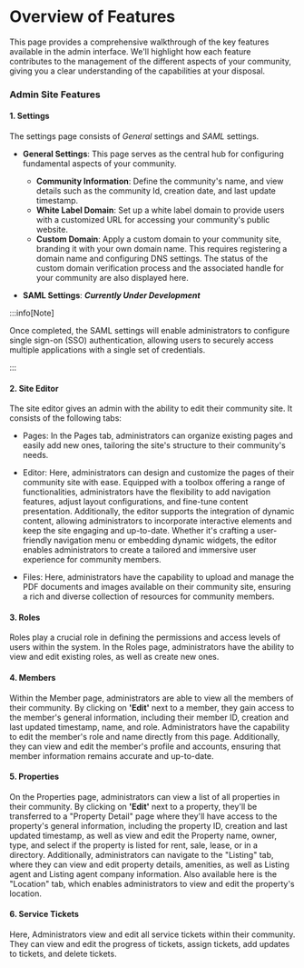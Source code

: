# Overview of Features
This page provides a comprehensive walkthrough of the key features available in the admin interface. We'll highlight how each feature contributes to the management of the different aspects of your community, giving you a clear understanding of the capabilities at your disposal.

### Admin Site Features
#### 1. Settings
The settings page consists of *General* settings and *SAML* settings.

* **General Settings**: This page serves as the central hub for configuring fundamental aspects of your community. 
  * **Community Information**: Define the community's name, and view details such as the community Id, creation date, and last update timestamp.
  * **White Label Domain**: Set up a white label domain to provide users with a customized URL for accessing your community's public website.
  * **Custom Domain**: Apply a custom domain to your community site, branding it with your own domain name. This requires registering a domain name and configuring DNS settings. The status of the custom domain verification process and the associated handle for your community are also displayed here.

* **SAML Settings**: ***Currently Under Development***

:::info[Note]

Once completed, the SAML settings will enable administrators to configure single sign-on (SSO) authentication, allowing users to securely access multiple applications with a single set of credentials.

:::

#### 2. Site Editor
The site editor gives an admin with the ability to edit their community site. It consists of the following tabs:
* Pages: In the Pages tab, administrators can organize existing pages and easily add new ones, tailoring the site's structure to their community's needs.

* Editor: Here, administrators can design and customize the pages of their community site with ease. Equipped with a toolbox offering a range of functionalities, administrators have the flexibility to add navigation features, adjust layout configurations, and fine-tune content presentation. Additionally, the editor supports the integration of dynamic content, allowing administrators to incorporate interactive elements and keep the site engaging and up-to-date. Whether it's crafting a user-friendly navigation menu or embedding dynamic widgets, the editor enables administrators to create a tailored and immersive user experience for community members.

* Files: Here, administrators have the capability to upload and manage the PDF documents and images available on their community site, ensuring a rich and diverse collection of resources for community members.

#### 3. Roles
Roles play a crucial role in defining the permissions and access levels of users within the system. In the Roles page, administrators have the ability to view and edit existing roles, as well as create new ones.

#### 4. Members
Within the Member page, administrators are able to view all the members of their community. By clicking on **'Edit'** next to a member, they gain access to the member's general information, including their member ID, creation and last updated timestamp, name, and role. Administrators have the capability to edit the member's role and name directly from this page. Additionally, they can view and edit the member's profile and accounts, ensuring that member information remains accurate and up-to-date.

#### 5. Properties
On the Properties page, administrators can view a list of all properties in their community.  By clicking on **'Edit'** next to a property, they'll be transferred to a "Property Detail" page where they'll have access to the property's general information, including the property ID, creation and last updated timestamp, as well as view and edit the Property name, owner, type, and select if the property is listed for rent, sale, lease, or in a directory. Additionally, administrators can navigate to the "Listing" tab, where they can view and edit property details, amenities, as well as Listing agent and Listing agent company information. Also available here is the "Location" tab, which enables administrators to view and edit the property's location.

#### 6. Service Tickets
Here, Administrators view and edit all service tickets within their community. They can view and edit the progress of tickets, assign tickets, add updates to tickets, and delete tickets.
